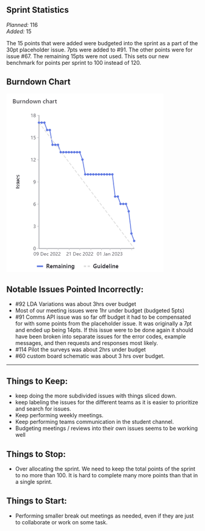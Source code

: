 ## Sprint Statistics
*Planned:* $`116`$  
*Added:*  $`15`$

The 15 points that were added were budgeted into the sprint as a part of the 30pt placeholder issue. 7pts were added to #91. The other points were for issue #67. The remaining 15pts were not used. This sets our new benchmark for points per sprint to 100 instead of 120.

## Burndown Chart
![image](uploads/5e76c8c56e97f13dfeaeef299c6ed84d/image.png)

## Notable Issues Pointed Incorrectly:
- #92 LDA Variations was about 3hrs over budget
- Most of our meeting issues were 1hr under budget (budgeted 5pts)
- #91 Comms API issue was so far off budget it had to be compensated for with some points from the placeholder issue. It was originally a 7pt and ended up being 14pts. If this issue were to be done again it should have been broken into separate issues for the error codes, example messages, and then requests and responses most likely.
- #114 Pilot the surveys was about 2hrs under budget
- #60 custom board schematic was about 3 hrs over budget.

---
## Things to Keep:
- keep doing the more subdivided issues with things sliced down.
- keep labeling the issues for the different teams as it is easier to prioritize and search for issues.
- Keep performing weekly meetings.
- Keep performing teams communication in the student channel.
- Budgeting meetings / reviews into their own issues seems to be working well

## Things to Stop:
- Over allocating the sprint. We need to keep the total points of the sprint to no more than 100. It is hard to complete many more points than that in a single sprint.

## Things to Start:
- Performing smaller break out meetings as needed, even if they are just to collaborate or work on some task.